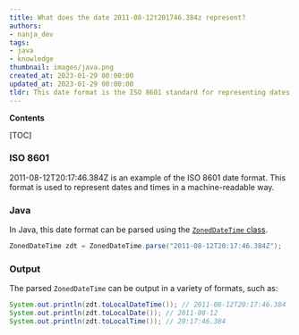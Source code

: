 ```yaml
---
title: What does the date 2011-08-12t201746.384z represent?
authors:
- nanja_dev
tags:
- java
- knowledge
thumbnail: images/java.png
created_at: 2023-01-29 00:00:00
updated_at: 2023-01-29 00:00:00
tldr: This date format is the ISO 8601 standard for representing dates and times in Java.
---
```


**Contents**

[TOC]

### ISO 8601

2011-08-12T20:17:46.384Z is an example of the ISO 8601 date format. This format is used to represent dates and times in a machine-readable way.

### Java

In Java, this date format can be parsed using the [`ZonedDateTime` class](https://docs.oracle.com/en/java/javase/11/docs/api/java.base/java/time/ZonedDateTime.html).

```java
ZonedDateTime zdt = ZonedDateTime.parse("2011-08-12T20:17:46.384Z");
```

### Output

The parsed `ZonedDateTime` can be output in a variety of formats, such as:

```java
System.out.println(zdt.toLocalDateTime()); // 2011-08-12T20:17:46.384
System.out.println(zdt.toLocalDate()); // 2011-08-12
System.out.println(zdt.toLocalTime()); // 20:17:46.384
```
